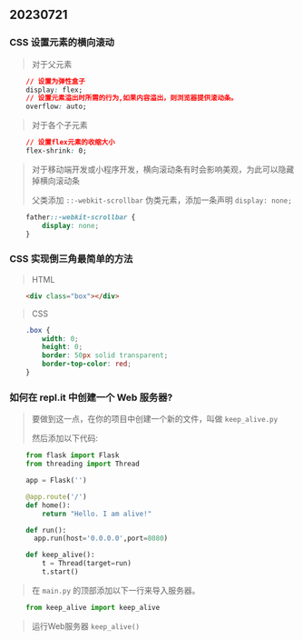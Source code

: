 ## 20230721

### CSS 设置元素的横向滚动

> 对于父元素

```css
	// 设置为弹性盒子
	display: flex;
	// 设置元素溢出时所需的行为,如果内容溢出，则浏览器提供滚动条。
	overflow: auto;
```

> 对于各个子元素

```css
	// 设置flex元素的收缩大小
	flex-shrink: 0;
```

> 对于移动端开发或小程序开发，横向滚动条有时会影响美观，为此可以隐藏掉横向滚动条
>
> 父类添加 `::-webkit-scrollbar` 伪类元素，添加一条声明 `display: none;`

```css
    father::-webkit-scrollbar {
        display: none;
    }
```



### CSS 实现倒三角最简单的方法

> HTML

```html
	<div class="box"></div>
```

> CSS

```css
	.box {
		width: 0;
		height: 0;
		border: 50px solid transparent;
		border-top-color: red;
	}
```



### 如何在 repl.it 中创建一个 Web 服务器?

> 要做到这一点，在你的项目中创建一个新的文件，叫做 `keep_alive.py`
>
> 然后添加以下代码:

```python
    from flask import Flask
    from threading import Thread

    app = Flask('')

    @app.route('/')
    def home():
        return "Hello. I am alive!"

    def run():
      app.run(host='0.0.0.0',port=8080)

    def keep_alive():
        t = Thread(target=run)
        t.start()
```

> 在 `main.py` 的顶部添加以下一行来导入服务器。

```python
    from keep_alive import keep_alive
```

> 运行Web服务器 `keep_alive()`

